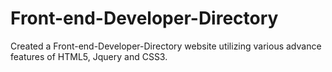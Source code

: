 # Front-end-Developer-Directory
Created a Front-end-Developer-Directory website utilizing various advance features of HTML5, Jquery and CSS3. </br></br>
